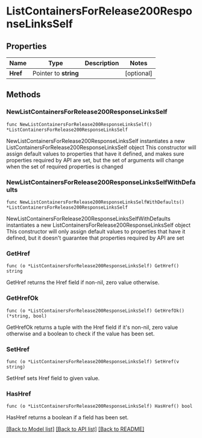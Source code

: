 # ListContainersForRelease200ResponseLinksSelf

## Properties

Name | Type | Description | Notes
------------ | ------------- | ------------- | -------------
**Href** | Pointer to **string** |  | [optional] 

## Methods

### NewListContainersForRelease200ResponseLinksSelf

`func NewListContainersForRelease200ResponseLinksSelf() *ListContainersForRelease200ResponseLinksSelf`

NewListContainersForRelease200ResponseLinksSelf instantiates a new ListContainersForRelease200ResponseLinksSelf object
This constructor will assign default values to properties that have it defined,
and makes sure properties required by API are set, but the set of arguments
will change when the set of required properties is changed

### NewListContainersForRelease200ResponseLinksSelfWithDefaults

`func NewListContainersForRelease200ResponseLinksSelfWithDefaults() *ListContainersForRelease200ResponseLinksSelf`

NewListContainersForRelease200ResponseLinksSelfWithDefaults instantiates a new ListContainersForRelease200ResponseLinksSelf object
This constructor will only assign default values to properties that have it defined,
but it doesn't guarantee that properties required by API are set

### GetHref

`func (o *ListContainersForRelease200ResponseLinksSelf) GetHref() string`

GetHref returns the Href field if non-nil, zero value otherwise.

### GetHrefOk

`func (o *ListContainersForRelease200ResponseLinksSelf) GetHrefOk() (*string, bool)`

GetHrefOk returns a tuple with the Href field if it's non-nil, zero value otherwise
and a boolean to check if the value has been set.

### SetHref

`func (o *ListContainersForRelease200ResponseLinksSelf) SetHref(v string)`

SetHref sets Href field to given value.

### HasHref

`func (o *ListContainersForRelease200ResponseLinksSelf) HasHref() bool`

HasHref returns a boolean if a field has been set.


[[Back to Model list]](../README.md#documentation-for-models) [[Back to API list]](../README.md#documentation-for-api-endpoints) [[Back to README]](../README.md)


